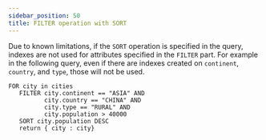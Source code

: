 ```yaml
---
sidebar_position: 50
title: FILTER operation with SORT
---
```


Due to known limitations, if the `SORT` operation is specified in the query, indexes are not used for attributes specified in the `FILTER` part.  For example in the following query, even if there are indexes created on `continent`, `country`, and `type`, those will not be used.

```
FOR city in cities
   FILTER city.continent == "ASIA" AND
          city.country == "CHINA" AND
          city.type == "RURAL" AND
          city.population > 40000
   SORT city.population DESC     
   return { city : city}
```
